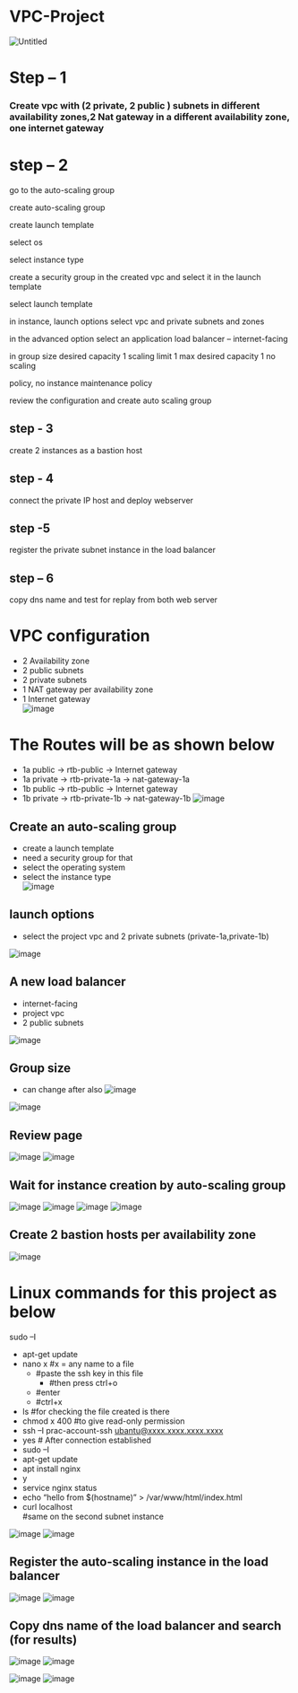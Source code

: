 # VPC-Project
![Untitled](https://github.com/Tanay03Trivedi/1st-project/assets/160705084/5b7a4b59-14e8-469f-9454-55535587b7ac)

# Step – 1 

### Create vpc with (2 private, 2 public ) subnets in different availability zones,2 Nat gateway in a different availability zone, one internet gateway

# step – 2

go to the auto-scaling group

create auto-scaling group

create launch template
 
select os
 
select instance type

create a security group in the created vpc  and select it in the launch template

select launch template

in instance, launch options select vpc and private subnets and zones

in the advanced option select an application load balancer – internet-facing

in group size desired capacity 1 scaling limit 1 max desired capacity 1 no scaling
 
policy, no instance maintenance policy

review the configuration and create auto scaling group

## step - 3

create 2 instances as a bastion host
 
## step - 4

connect the private IP host and deploy webserver

## step -5

register the private subnet instance in the load balancer
 
## step – 6
 
copy dns name and test for replay from both web server



# VPC configuration

- 2 Availability zone
- 2 public subnets
- 2 private subnets
- 1 NAT gateway per availability zone
- 1 Internet gateway                                      
![image](https://github.com/Tanay03Trivedi/1st-project/assets/160705084/82633785-bd2f-4ba3-b07b-b0d5d803cb6c)
# The Routes will be as shown below
  - 1a public -> rtb-public -> Internet gateway
  - 1a private -> rtb-private-1a -> nat-gateway-1a
  - 1b public -> rtb-public -> Internet gateway
  - 1b private -> rtb-private-1b -> nat-gateway-1b
![image](https://github.com/Tanay03Trivedi/1st-project/assets/160705084/159f4ea2-3921-410d-b2fc-7fda021123d2)

## Create an auto-scaling group
 - create a launch template
 - need a security group for that
 - select the operating system
 - select the instance type   
![image](https://github.com/Tanay03Trivedi/1st-project/assets/160705084/d84847f9-4b41-4088-adc0-8fbca74f1604)

## launch options
   - select the project vpc and 2 private subnets (private-1a,private-1b)

![image](https://github.com/Tanay03Trivedi/1st-project/assets/160705084/bd6062de-7089-4ac2-880d-81bc0549ea00)

## A new load balancer
   - internet-facing
   - project vpc
   - 2 public subnets
                                  
![image](https://github.com/Tanay03Trivedi/1st-project/assets/160705084/5bdaa519-d5f0-459b-8e4c-fc872ae117e6)

##  Group size
- can change after also
![image](https://github.com/Tanay03Trivedi/1st-project/assets/160705084/5ff62dd5-3aa9-4176-87e0-5eb5c371dcff)

![image](https://github.com/Tanay03Trivedi/1st-project/assets/160705084/7a535c27-67c4-4c7d-9ef2-ddb877374f01)

## Review page 

![image](https://github.com/Tanay03Trivedi/1st-project/assets/160705084/ba239962-f603-40fe-89ae-178c58fa92bc)
![image](https://github.com/Tanay03Trivedi/1st-project/assets/160705084/61099dd3-bef7-4d2c-bb24-4d6da1c56893)

##  Wait for instance creation by auto-scaling group
![image](https://github.com/Tanay03Trivedi/VPC-project/assets/160705084/d4d66054-48ec-46ee-8748-772cb06ae57f)
![image](https://github.com/Tanay03Trivedi/VPC-project/assets/160705084/8907d44a-0dbb-414f-ba59-8f919aa93fae)
![image](https://github.com/Tanay03Trivedi/VPC-project/assets/160705084/bac1e009-c902-4eb8-9b17-b96c91420408)
![image](https://github.com/Tanay03Trivedi/VPC-project/assets/160705084/3061d36f-3542-4397-8d57-6df68adfee49)



## Create 2 bastion hosts per availability zone
                                      
![image](https://github.com/Tanay03Trivedi/1st-project/assets/160705084/f29b3247-50a2-4c29-9b33-405137a7789f)

# Linux commands for this project as below
sudo –I
 - apt-get update
 - nano x		#x = any name to a file
	- 	#paste the ssh key in this file 
		- #then press ctrl+o 
	- 	#enter
	-	#ctrl+x
 - ls                    		#for checking the file created is there
- chmod  x 400    	#to give read-only permission 
 - ssh –I prac-account-ssh ubantu@xxxx.xxxx.xxxx.xxxx
 - yes
		# After connection established
 - sudo –I
- apt-get update
- apt install nginx 
 - y
- service nginx status
- echo “hello from $(hostname)” > /var/www/html/index.html
- curl localhost  
	#same on the second subnet instance

![image](https://github.com/Tanay03Trivedi/VPC-project/assets/160705084/2549a870-2ef1-4216-9fea-50664a8e9154)
![image](https://github.com/Tanay03Trivedi/VPC-project/assets/160705084/a1227d70-3b42-4393-a09d-9ef6f128ed06)


## Register the auto-scaling instance in the load balancer

![image](https://github.com/Tanay03Trivedi/1st-project/assets/160705084/4370c2f3-cf17-433c-91ec-6a086fc2af63)
![image](https://github.com/Tanay03Trivedi/1st-project/assets/160705084/35b3b88e-52dc-48ef-bd58-2becea91b1ae)


## Copy dns name of the load balancer and search (for results)
![image](https://github.com/Tanay03Trivedi/VPC-project/assets/160705084/281a5cd7-1226-41a7-bfb3-0a254dc2f717)
![image](https://github.com/Tanay03Trivedi/VPC-project/assets/160705084/b1f2f119-8cac-42bf-a897-dc64f4fc7780)

![image](https://github.com/Tanay03Trivedi/VPC-project/assets/160705084/61aac66d-02c4-4d26-bd39-6f7770386072)
![image](https://github.com/Tanay03Trivedi/VPC-project/assets/160705084/ae3cbabb-b7da-4658-9c0a-c9ba79508129)

